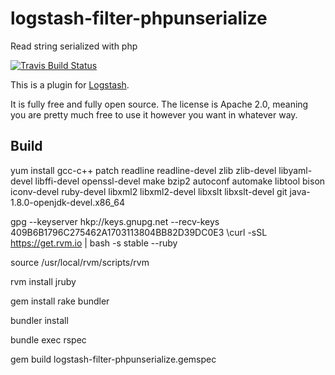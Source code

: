 # logstash-filter-phpunserialize
Read string serialized with php

[![Travis Build Status](https://api.travis-ci.org/logstash-plugins/logstash-filter-phpunserialize.svg)](https://travis-ci.org/logstash-plugins/logstash-filter-phpunserialize)

This is a plugin for [Logstash](https://github.com/elastic/logstash).

It is fully free and fully open source. The license is Apache 2.0, meaning you are pretty much free to use it however you want in whatever way.

## Build

yum install gcc-c++ patch readline readline-devel zlib zlib-devel libyaml-devel libffi-devel openssl-devel make bzip2 autoconf automake libtool bison iconv-devel ruby-devel libxml2 libxml2-devel libxslt libxslt-devel git java-1.8.0-openjdk-devel.x86_64

 gpg --keyserver hkp://keys.gnupg.net --recv-keys 409B6B1796C275462A1703113804BB82D39DC0E3
\curl -sSL https://get.rvm.io | bash -s stable --ruby

source /usr/local/rvm/scripts/rvm

rvm install jruby

gem install rake bundler

bundler install
 
bundle exec rspec

gem build logstash-filter-phpunserialize.gemspec

